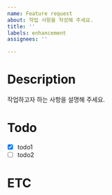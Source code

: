 ```yaml
---
name: Feature request
about: 작업 사항을 작성해 주세요.
title: ''
labels: enhancement
assignees: ''

---
```


# Description
작업하고자 하는 사항을 설명해 주세요.

# Todo
- [x] todo1
- [ ] todo2

# ETC
